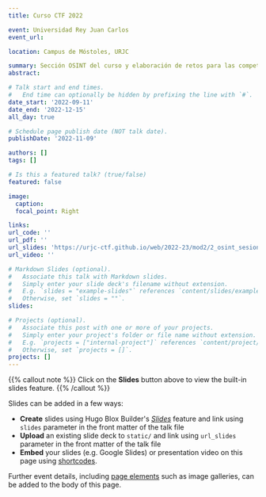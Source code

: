 ```yaml
---
title: Curso CTF 2022

event: Universidad Rey Juan Carlos
event_url: 

location: Campus de Móstoles, URJC

summary: Sección OSINT del curso y elaboración de retos para las competiciones.
abstract: 

# Talk start and end times.
#   End time can optionally be hidden by prefixing the line with `#`.
date_start: '2022-09-11'
date_end: '2022-12-15'
all_day: true

# Schedule page publish date (NOT talk date).
publishDate: '2022-11-09'

authors: []
tags: []

# Is this a featured talk? (true/false)
featured: false

image:
  caption: 
  focal_point: Right

links:
url_code: ''
url_pdf: ''
url_slides: 'https://urjc-ctf.github.io/web/2022-23/mod2/2_osint_sesion1.pdf'
url_video: ''

# Markdown Slides (optional).
#   Associate this talk with Markdown slides.
#   Simply enter your slide deck's filename without extension.
#   E.g. `slides = "example-slides"` references `content/slides/example-slides.md`.
#   Otherwise, set `slides = ""`.
slides: 

# Projects (optional).
#   Associate this post with one or more of your projects.
#   Simply enter your project's folder or file name without extension.
#   E.g. `projects = ["internal-project"]` references `content/project/deep-learning/index.md`.
#   Otherwise, set `projects = []`.
projects: []
---
```


{{% callout note %}}
Click on the **Slides** button above to view the built-in slides feature.
{{% /callout %}}

Slides can be added in a few ways:

- **Create** slides using Hugo Blox Builder's [_Slides_](https://docs.hugoblox.com/reference/content-types/) feature and link using `slides` parameter in the front matter of the talk file
- **Upload** an existing slide deck to `static/` and link using `url_slides` parameter in the front matter of the talk file
- **Embed** your slides (e.g. Google Slides) or presentation video on this page using [shortcodes](https://docs.hugoblox.com/reference/markdown/).

Further event details, including [page elements](https://docs.hugoblox.com/reference/markdown/) such as image galleries, can be added to the body of this page.

